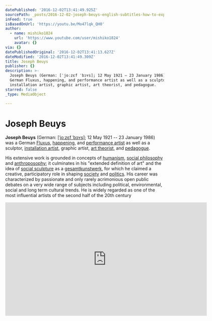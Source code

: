 ```yaml
---
datePublished: '2016-12-02T13:41:49.925Z'
sourcePath: _posts/2016-12-02-joseph-beuys-english-subtitles-how-to-explain-pictures-t.md
inFeed: true
isBasedOnUrl: 'https://youtu.be/Mo47lqk_QH0'
author:
  - name: mishiko1824
    url: 'https://www.youtube.com/user/mishiko1824'
    avatar: {}
via: {}
datePublishedOriginal: '2016-12-02T13:41:13.627Z'
dateModified: '2016-12-02T13:41:49.309Z'
title: Joseph Beuys
publisher: {}
description: >-
  Joseph Beuys (German: [ˈjoːzɛf ˈbɔʏs]; 12 May 1921 – 23 January 1986) was a
  German Fluxus, happening, and performance artist as well as a sculptor,
  installation artist, graphic artist, art theorist, and pedagogue.
starred: false
_type: MediaObject

---
```

# Joseph Beuys

**Joseph Beuys** (German: [\[ˈjoːzɛf ˈbɔʏs\]][0]; 12 May 1921 -- 23 January 1986) was a German [Fluxus][1], [happening][2], and [performance artist][3] as well as a sculptor, [installation artist][4], graphic artist, [art theorist][5], and [pedagogue][6].

His extensive work is grounded in concepts of [humanism][7], [social philosophy][8] and [anthroposophy][9]; it culminates in his "extended definition of art" and the idea of [social sculpture][10] as a [gesamtkunstwerk][11], for which he claimed a creative, participatory role in shaping [society][12] and [politics][13]. His career was characterized by passionate and only rarely acrimonious open public debates on a very wide range of subjects including political, environmental, social and long term cultural trends. He is widely regarded as one of the most influential artists of the second half of the 20th century

<iframe src="https://cdn.embedly.com/widgets/media.html?src=https%3A%2F%2Fwww.youtube.com%2Fembed%2FMo47lqk_QH0%3Ffeature%3Doembed&amp;url=http%3A%2F%2Fwww.youtube.com%2Fwatch%3Fv%3DMo47lqk_QH0&amp;image=https%3A%2F%2Fi.ytimg.com%2Fvi%2FMo47lqk_QH0%2Fhqdefault.jpg&amp;key=b7d04c9b404c499eba89ee7072e1c4f7&amp;type=text%2Fhtml&amp;schema=youtube" width="640" height="360" scrolling="no" frameborder="0" allowfullscreen="" style=""></iframe>



[0]: https://en.wikipedia.org/wiki/Help:IPA_for_German "Help:IPA for German"
[1]: https://en.wikipedia.org/wiki/Fluxus "Fluxus"
[2]: https://en.wikipedia.org/wiki/Happening "Happening"
[3]: https://en.wikipedia.org/wiki/Performance_artist "Performance artist"
[4]: https://en.wikipedia.org/wiki/Installation_artist "Installation artist"
[5]: https://en.wikipedia.org/wiki/Art_theory "Art theory"
[6]: https://en.wikipedia.org/wiki/Pedagogue "Pedagogue"
[7]: https://en.wikipedia.org/wiki/Humanism "Humanism"
[8]: https://en.wikipedia.org/wiki/Social_philosophy "Social philosophy"
[9]: https://en.wikipedia.org/wiki/Anthroposophy "Anthroposophy"
[10]: https://en.wikipedia.org/wiki/Social_sculpture "Social sculpture"
[11]: https://en.wikipedia.org/wiki/Gesamtkunstwerk "Gesamtkunstwerk"
[12]: https://en.wikipedia.org/wiki/Society "Society"
[13]: https://en.wikipedia.org/wiki/Politics "Politics"